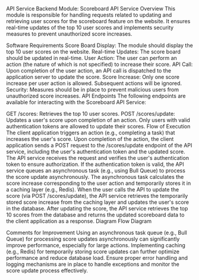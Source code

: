 API Service Backend Module: Scoreboard API Service
Overview
This module is responsible for handling requests related to updating and retrieving user scores for the scoreboard feature on the website. It ensures real-time updates of the top 10 user scores and implements security measures to prevent unauthorized score increases.

Software Requirements
Score Board Display: The module should display the top 10 user scores on the website.
Real-time Updates: The score board should be updated in real-time.
User Action: The user can perform an action (the nature of which is not specified) to increase their score.
API Call: Upon completion of the user action, an API call is dispatched to the application server to update the score.
Score Increase: Only one score increase per user action is allowed. Subsequent actions will be ignored.
Security: Measures should be in place to prevent malicious users from unauthorized score increases.
API Endpoints
The following endpoints are available for interacting with the Scoreboard API Service:

GET /scores: Retrieves the top 10 user scores.
POST /scores/update: Updates a user's score upon completion of an action. Only users with valid authentication tokens are allowed to update their scores.
Flow of Execution
The client application triggers an action (e.g., completing a task) that increases the user's score.
Upon completion of the action, the client application sends a POST request to the /scores/update endpoint of the API service, including the user's authentication token and the updated score.
The API service receives the request and verifies the user's authentication token to ensure authorization.
If the authentication token is valid, the API service queues an asynchronous task (e.g., using Bull Queue) to process the score update asynchronously.
The asynchronous task calculates the score increase corresponding to the user action and temporarily stores it in a caching layer (e.g., Redis).
When the user calls the API to update the score (via POST /scores/update), the API service retrieves the temporarily stored score increase from the caching layer and updates the user's score in the database.
After updating the score, the API service retrieves the top 10 scores from the database and returns the updated scoreboard data to the client application as a response.
Diagram
Flow Diagram

Comments for Improvement
Using an asynchronous task queue (e.g., Bull Queue) for processing score updates asynchronously can significantly improve performance, especially for large actions.
Implementing caching (e.g., Redis) for temporarily storing score updates can further optimize performance and reduce database load.
Ensure proper error handling and logging mechanisms are in place to handle exceptions and monitor the score update process effectively.

